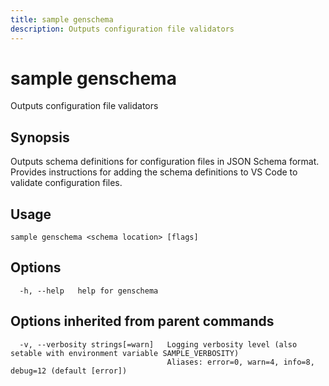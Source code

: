 ```yaml
---
title: sample genschema
description: Outputs configuration file validators
---
```


<!--
This documentation is auto generated by a script.
Please do not edit this file directly.
-->

<!-- markdownlint-disable-next-line single-title -->
# sample genschema

Outputs configuration file validators

## Synopsis

Outputs schema definitions for configuration files in JSON Schema format.
Provides instructions for adding the schema definitions to VS Code to validate configuration files.

## Usage

```plaintext
sample genschema <schema location> [flags]
```

## Options

```plaintext
  -h, --help   help for genschema
```

## Options inherited from parent commands

```plaintext
  -v, --verbosity strings[=warn]   Logging verbosity level (also setable with environment variable SAMPLE_VERBOSITY)
                                   Aliases: error=0, warn=4, info=8, debug=12 (default [error])
```
